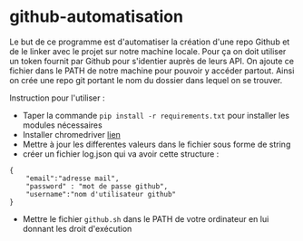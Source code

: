 # github-automatisation
Le but de ce programme est d'automatiser la création d'une repo Github et de le linker avec le projet sur notre machine locale. 
Pour ça on doit utiliser un token fournit par Github pour s'identier auprès de leurs API.
On ajoute ce fichier dans le PATH de notre machine pour pouvoir y accéder partout. 
Ainsi on crée une repo git portant le nom du dossier dans lequel on se trouver.

Instruction pour l'utiliser : 
  - Taper la commande  ```pip install -r requirements.txt``` pour installer les modules nécessaires
  -  Installer chromedriver [lien](https://chromedriver.chromium.org/downloads) 
  -  Mettre à jour les differentes valeurs dans le fichier sous forme de string 
  -  créer un fichier log.json qui va avoir cette structure :
    
    {
        "email":"adresse mail",
        "password" : "mot de passe github",
        "username":"nom d'utilisateur github"
    }
  - Mettre le fichier ```github.sh``` dans le PATH de votre ordinateur en lui donnant les droit d'exécution
